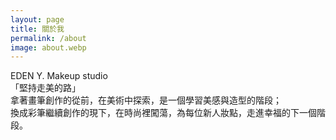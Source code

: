 ```yaml
---
layout: page
title: 關於我
permalink: /about
image: about.webp
---
```


EDEN Y. Makeup studio  
「堅持走美的路」  
拿著畫筆創作的從前，在美術中探索，是一個學習美感與造型的階段；  
換成彩筆繼續創作的現下，在時尚裡闖蕩，為每位新人妝點，走進幸福的下一個階段。  

